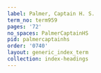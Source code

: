 ```yaml
---
label: Palmer, Captain H. S.
term_no: term959
pages: '72'
no_spaces: PalmerCaptainHS
pid: palmercaptainhs
order: '0740'
layout: generic_index_term
collection: index-headings
---
```

